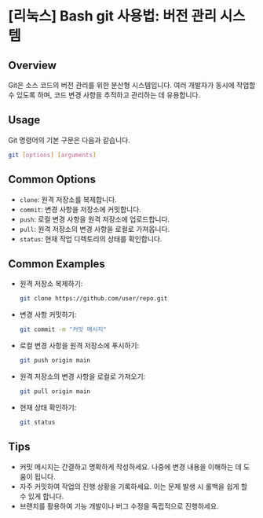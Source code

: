# [리눅스] Bash git 사용법: 버전 관리 시스템

## Overview
Git은 소스 코드의 버전 관리를 위한 분산형 시스템입니다. 여러 개발자가 동시에 작업할 수 있도록 하며, 코드 변경 사항을 추적하고 관리하는 데 유용합니다.

## Usage
Git 명령어의 기본 구문은 다음과 같습니다.

```bash
git [options] [arguments]
```

## Common Options
- `clone`: 원격 저장소를 복제합니다.
- `commit`: 변경 사항을 저장소에 커밋합니다.
- `push`: 로컬 변경 사항을 원격 저장소에 업로드합니다.
- `pull`: 원격 저장소의 변경 사항을 로컬로 가져옵니다.
- `status`: 현재 작업 디렉토리의 상태를 확인합니다.

## Common Examples
- 원격 저장소 복제하기:
    ```bash
    git clone https://github.com/user/repo.git
    ```

- 변경 사항 커밋하기:
    ```bash
    git commit -m "커밋 메시지"
    ```

- 로컬 변경 사항을 원격 저장소에 푸시하기:
    ```bash
    git push origin main
    ```

- 원격 저장소의 변경 사항을 로컬로 가져오기:
    ```bash
    git pull origin main
    ```

- 현재 상태 확인하기:
    ```bash
    git status
    ```

## Tips
- 커밋 메시지는 간결하고 명확하게 작성하세요. 나중에 변경 내용을 이해하는 데 도움이 됩니다.
- 자주 커밋하여 작업의 진행 상황을 기록하세요. 이는 문제 발생 시 롤백을 쉽게 할 수 있게 합니다.
- 브랜치를 활용하여 기능 개발이나 버그 수정을 독립적으로 진행하세요.
